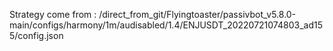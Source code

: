 Strategy come from : /direct_from_git/Flyingtoaster/passivbot_v5.8.0-main/configs/harmony/1m/audisabled/1.4/ENJUSDT_20220721074803_ad155/config.json
